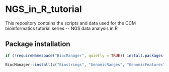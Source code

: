 # NGS_in_R_tutorial
This repository contains the scripts and data used for the CCM bioinformatics tutorial series -- NGS data analysis in R

## Package installation

```R
if (!requireNamespace("BiocManager", quietly = TRUE)) install.packages("BiocManager")

BiocManager::install(c("Biostrings", "GenomicRanges", "GenomicFeatures", "rtracklayer", "org.Hs.eg.db","AnnotationHub","TxDb.Hsapiens.UCSC.hg19.knownGene","EnsDb.Hsapiens.v75", "ShortRead","Rsubread","Gviz","mosaics"))
```
